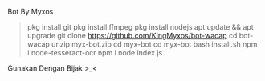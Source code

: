 Bot By Myxos

> pkg install git
> pkg install ffmpeg
> pkg install nodejs
> apt update && apt upgrade
> git clone https://github.com/KingMyxos/bot-wacap
> cd bot-wacap
> unzip myx-bot.zip
> cd myx-bot
> cd myx-bot
> bash install.sh
> npm i node-tesseract-ocr
> npm i
> node index.js



Gunakan Dengan Bijak >_<
